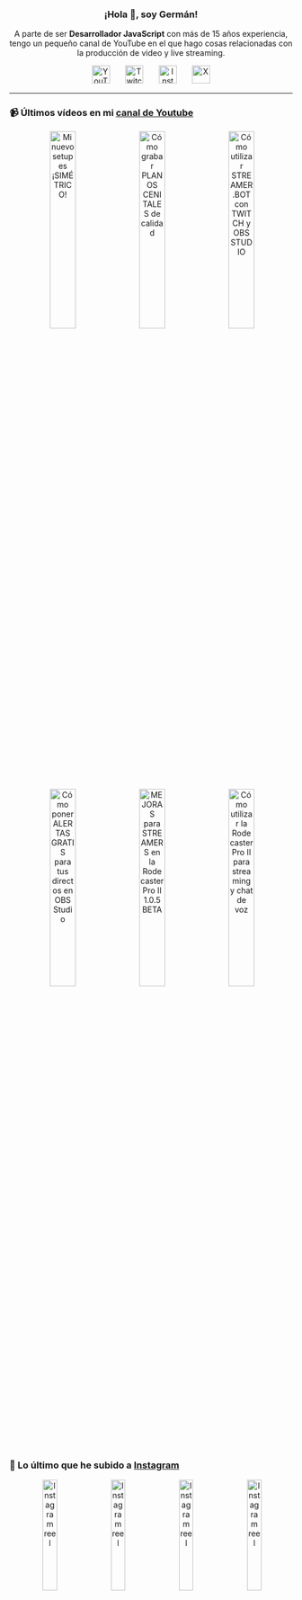 <p align="center" width="300">
  <h3 align="center">¡Hola 👋, soy Germán!</h3>
</p>

<p align="center">A parte de ser <strong>Desarrollador JavaScript</strong> con más de 15 años experiencia, tengo un pequeño canal de YouTube en el que hago cosas relacionadas con la producción de video y live streaming.</p>

<p align="center">
  <a href="https://youtube.com/@germix" target="blank"><img src="https://cdn.simpleicons.org/youtube/FF0000" alt="YouTube" title="YouTube" width="32px" /></a>
  &#8287;&#8287;&#8287;&#8287;&#8287;
  <a href="https://twitch.tv/germix_tv" target="blank"><img src="https://cdn.simpleicons.org/twitch/9146FF" alt="Twitch" title="Twitch" width="32px" /></a>
  &#8287;&#8287;&#8287;&#8287;&#8287;
  <a href="https://instagram.com/germix_tv" target="blank"><img src="https://cdn.simpleicons.org/instagram/E4405F" alt="Instagram" title="Instagram" width="32px" /></a>
  &#8287;&#8287;&#8287;&#8287;&#8287;
  <a href="https://x.com/germix_tv" target="blank"><img src="https://cdn.simpleicons.org/x/000000" alt="X" title="X" width="32px" />
  </a>
</p>

<hr />

<p align="center">
  <h3>📹 Últimos vídeos en mi <a href="https://youtube.com/@germix?sub_confirmation=1" target="blank">canal de Youtube</a></h3>
</p>
<p align="center">&#8287;<a href="https://youtu.be/ibEAW0cBqQA" target="blank"><img width="30%" src="https://img.youtube.com/vi/ibEAW0cBqQA/mqdefault.jpg" alt="Mi nuevo setup es ¡SIMÉTRICO!" title="Mi nuevo setup es ¡SIMÉTRICO!" /></a>  &#8287;<a href="https://youtu.be/2XDhlqEN3cE" target="blank"><img width="30%" src="https://img.youtube.com/vi/2XDhlqEN3cE/mqdefault.jpg" alt="Cómo grabar PLANOS CENITALES de calidad" title="Cómo grabar PLANOS CENITALES de calidad" /></a>  &#8287;<a href="https://youtu.be/2AilFoiYnlc" target="blank"><img width="30%" src="https://img.youtube.com/vi/2AilFoiYnlc/mqdefault.jpg" alt="Cómo utilizar STREAMER.BOT con TWITCH y OBS STUDIO" title="Cómo utilizar STREAMER.BOT con TWITCH y OBS STUDIO" /></a><br />  &#8287;<a href="https://youtu.be/3EUPLZjGjkY" target="blank"><img width="30%" src="https://img.youtube.com/vi/3EUPLZjGjkY/mqdefault.jpg" alt="Cómo poner ALERTAS GRATIS para tus directos en OBS Studio" title="Cómo poner ALERTAS GRATIS para tus directos en OBS Studio" /></a>  &#8287;<a href="https://youtu.be/3mLzME7gODA" target="blank"><img width="30%" src="https://img.youtube.com/vi/3mLzME7gODA/mqdefault.jpg" alt="MEJORAS para STREAMERS en la Rodecaster Pro II 1.0.5 BETA" title="MEJORAS para STREAMERS en la Rodecaster Pro II 1.0.5 BETA" /></a>  &#8287;<a href="https://youtu.be/8784wBhHpVo" target="blank"><img width="30%" src="https://img.youtube.com/vi/8784wBhHpVo/mqdefault.jpg" alt="Cómo utilizar la Rodecaster Pro II para streaming y chat de voz" title="Cómo utilizar la Rodecaster Pro II para streaming y chat de voz" /></a></p>

<p align="center">
  <h3>📸 Lo último que he subido a <a href="https://instagram.com/germix_tv" target="blank">Instagram</a></h3>
</p>
<p align="center">&#8287;<a href='https://instagram.com/p/DEifLavRBQD' target='_blank'><img width='22.5%' src='https://instagram.fiev22-1.fna.fbcdn.net/v/t51.2885-15/472516918_18267033709250009_6897211585741613712_n.jpg?stp=dst-jpg_e15_p480x480_tt6&efg=eyJ2ZW5jb2RlX3RhZyI6ImltYWdlX3VybGdlbi4xMjE1eDIxNjAuc2RyLmY3NTc2MS5kZWZhdWx0X2NvdmVyX2ZyYW1lIn0&_nc_ht=instagram.fiev22-1.fna.fbcdn.net&_nc_cat=105&_nc_ohc=hbkDyYyDFLsQ7kNvgG9VSM4&_nc_gid=b0c63f86c80c49aeb1dbe4c3423bebf5&edm=ACHbZRIBAAAA&ccb=7-5&ig_cache_key=MzU0MDUyOTM4MTEzMjk5NzYzNQ%3D%3D.3-ccb7-5&oh=00_AYBqIzfuevBElrx36CBtnON_akOdWX6It8ql3ysMxzkVQA&oe=6783FFFA&_nc_sid=c024bc' alt='Instagram reel' /></a>  &#8287;<a href='https://instagram.com/p/DDnSb2ARgdN' target='_blank'><img width='22.5%' src='https://instagram.fiev22-1.fna.fbcdn.net/v/t51.2885-15/470310323_18264260188250009_5289666331855730320_n.jpg?stp=dst-jpg_e15_s480x480_tt6&efg=eyJ2ZW5jb2RlX3RhZyI6ImltYWdlX3VybGdlbi4yMTYweDEyMTUuc2RyLmY3NTc2MS5kZWZhdWx0X2NvdmVyX2ZyYW1lIn0&_nc_ht=instagram.fiev22-1.fna.fbcdn.net&_nc_cat=105&_nc_ohc=a4GRbc9G45QQ7kNvgGhCR2s&_nc_gid=b0c63f86c80c49aeb1dbe4c3423bebf5&edm=ACHbZRIBAAAA&ccb=7-5&ig_cache_key=MzUyMzg2NjMxMTY5MDQyMjA5Mw%3D%3D.3-ccb7-5&oh=00_AYCwb0zmu0tMKsQ0mdaQzoWTsXwHvFWAUPMiUxpzehBv8A&oe=6783FBE0&_nc_sid=c024bc' alt='Instagram reel' /></a>  &#8287;<a href='https://instagram.com/p/DC7JsVmxpos' target='_blank'><img width='22.5%' src='https://instagram.fiev22-1.fna.fbcdn.net/v/t51.2885-15/468566337_18262218658250009_4983822251337524397_n.jpg?stp=dst-jpg_e15_p480x480_tt6&efg=eyJ2ZW5jb2RlX3RhZyI6ImltYWdlX3VybGdlbi4xMDgweDE5MjAuc2RyLmY3NTc2MS5kZWZhdWx0X2NvdmVyX2ZyYW1lIn0&_nc_ht=instagram.fiev22-1.fna.fbcdn.net&_nc_cat=105&_nc_ohc=fI0W89GalWwQ7kNvgGVeVpA&_nc_gid=b0c63f86c80c49aeb1dbe4c3423bebf5&edm=ACHbZRIBAAAA&ccb=7-5&ig_cache_key=MzUxMTQ0Mjk2Mzc0MDEzODAyOA%3D%3D.3-ccb7-5&oh=00_AYCuQyUeavC8-gGOKXOGgCgwvJPMYLnPMh-r9Nt8Bgxy7A&oe=6783EB1F&_nc_sid=c024bc' alt='Instagram reel' /></a>  &#8287;<a href='https://instagram.com/p/DB98Ivdx0nr' target='_blank'><img width='22.5%' src='https://instagram.fiev22-2.fna.fbcdn.net/v/t51.29350-15/465684398_3717916175190959_3786186132822986745_n.jpg?stp=dst-jpg_e15_p480x480_tt6&efg=eyJ2ZW5jb2RlX3RhZyI6ImltYWdlX3VybGdlbi42MTJ4MTA4OC5zZHIuZjI5MzUwLmRlZmF1bHRfY292ZXJfZnJhbWUifQ&_nc_ht=instagram.fiev22-2.fna.fbcdn.net&_nc_cat=111&_nc_ohc=iedG7TrbfkoQ7kNvgGIvTJn&_nc_gid=b0c63f86c80c49aeb1dbe4c3423bebf5&edm=ACHbZRIBAAAA&ccb=7-5&ig_cache_key=MzQ5NDIxMzM2OTQyMTMxODYzNQ%3D%3D.3-ccb7-5&oh=00_AYAUbdph1LU1bmoaCvjAzPxQMYAhzejeDynYmT94EpmBhA&oe=6783FCC4&_nc_sid=c024bc' alt='Instagram reel' /></a></p>
